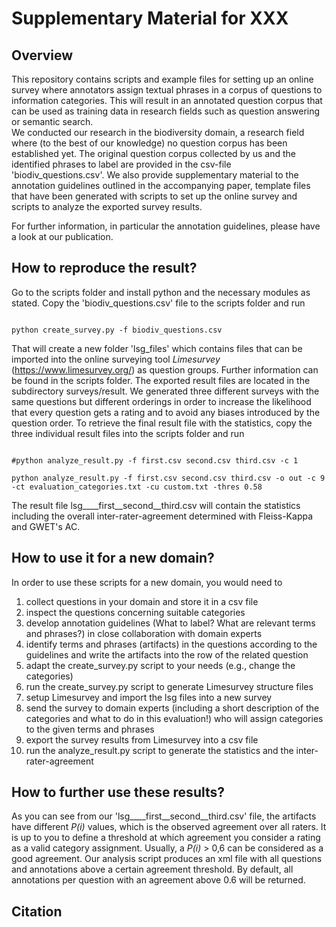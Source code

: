# Supplementary Material for XXX

## Overview
This repository contains scripts and example files for setting up an online survey where annotators assign textual phrases in a corpus of questions to information categories. This will result in an annotated question corpus that can be used as training data in research fields such as question answering or semantic search.  
We conducted our research in the biodiversity domain, a research field where (to the best of our knowledge) no question corpus has been established yet. The original question corpus collected by us and the identified phrases to label are provided in the csv-file 'biodiv_questions.csv'. 
We also provide supplementary material to the annotation guidelines outlined in the accompanying paper, template files that have been generated with scripts to set up the online survey and scripts to analyze the exported survey results.

For further information, in particular the annotation guidelines, please have a look at our publication.


## How to reproduce the result?
 
Go to the scripts folder and install python and the necessary modules as stated. Copy the 'biodiv_questions.csv' file to the scripts folder and run

```shell

python create_survey.py -f biodiv_questions.csv

```
That will create a new folder 'lsg_files' which contains files that can be imported into the online surveying tool *Limesurvey* (https://www.limesurvey.org/) as question groups. Further information can be found in the scripts folder.
The exported result files are located in the subdirectory surveys/result. We generated three different surveys with the same questions but different orderings in order to increase the likelihood that every question gets a rating and to avoid any biases introduced by the question order. To retrieve the final result file with the statistics, copy the three individual result files into the scripts folder and run
```shell

#python analyze_result.py -f first.csv second.csv third.csv -c 1

python analyze_result.py -f first.csv second.csv third.csv -o out -c 9 -ct evaluation_categories.txt -cu custom.txt -thres 0.58

```

The result file lsg____first__second__third.csv will contain the statistics including the overall inter-rater-agreement determined with Fleiss-Kappa and GWET's AC. 

## How to use it for a new domain?

In order to use these scripts for a new domain, you would need to

1. collect questions in your domain and store it in a csv file
2. inspect the questions concerning suitable categories
3. develop annotation guidelines (What to label? What are relevant terms and phrases?) in close collaboration with domain experts
4. identify terms and phrases (artifacts) in the questions according to the guidelines and write the artifacts into the row of the related question
5. adapt the create_survey.py script to your needs (e.g., change the categories)
6. run the create_survey.py script to generate Limesurvey structure files
7. setup Limesurvey and import the lsg files into a new survey
8. send the survey to domain experts (including a short description of the categories and what to do in this evaluation!) who will assign categories to the given terms and phrases
9. export the survey results from Limesurvey into a csv file
10. run the analyze_result.py script to generate the statistics and the inter-rater-agreement

## How to further use these results?
As you can see from our 'lsg____first__second__third.csv' file, the artifacts have different *P(i)* values, which is the observed agreement over all raters. It is up to you to define a threshold at which agreement you consider a rating as a valid category assignment. Usually, a *P(i)* > 0,6 can be considered as a good agreement. Our analysis script produces an xml file with all questions and annotations above a certain agreement threshold. By default, all annotations per question with an agreement above 0.6 will be returned.


## Citation